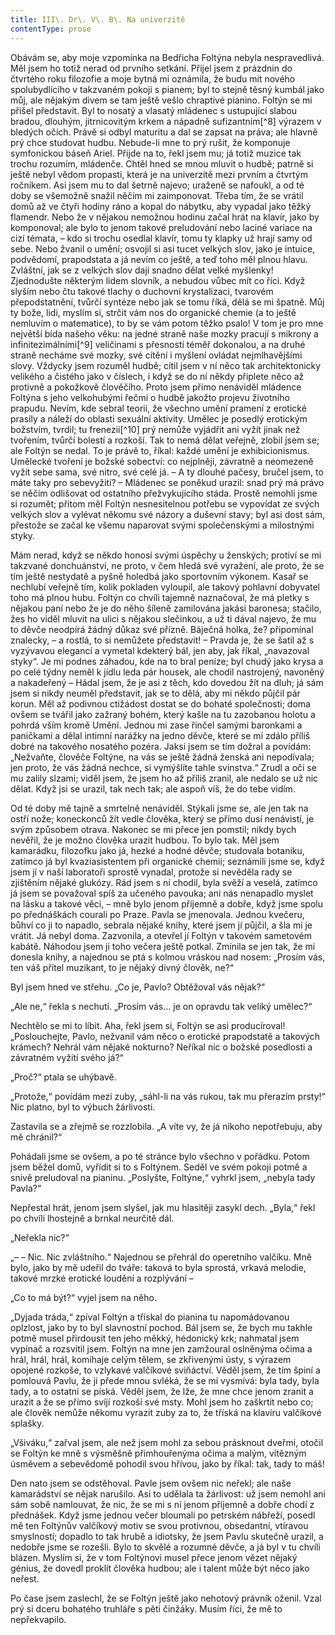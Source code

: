 ```yaml
---
title: III\. Dr\. V\. B\. Na univerzitě
contentType: prose
---
```


<section>

Obávám se, aby moje vzpomínka na Bedřicha Foltýna nebyla nespravedlivá. Měl jsem ho totiž nerad od prvního setkání. Přijel jsem z prázdnin do čtvrtého roku filozofie a moje bytná mi oznámila, že budu mít nového spolubydlícího v takzvaném pokoji s pianem; byl to stejně těsný kumbál jako můj, ale nějakým divem se tam ještě vešlo chraptivé pianino. Foltýn se mi přišel představit. Byl to nosatý a vlasatý mládenec s ustupující slabou bradou, dlouhým, jitrnicovitým krkem a nápadně sufizantním[^8] výrazem v bledých očích. Právě si odbyl maturitu a dal se zapsat na práva; ale hlavně prý chce studovat hudbu. Nebude-li mne to prý rušit, že komponuje symfonickou báseň Ariel. Přijde na to, řekl jsem mu; já totiž muzice tak trochu rozumím, mládenče. Chtěl hned se mnou mluvit o hudbě; patrně si ještě nebyl vědom propasti, která je na univerzitě mezi prvním a čtvrtým ročníkem. Asi jsem mu to dal šetrně najevo; uraženě se nafoukl, a od té doby se všemožně snažil něčím mi zaimponovat. Třeba tím, že se vrátil domů až ve čtyři hodiny ráno a kopal do nábytku, aby vypadal jako těžký flamendr. Nebo že v nějakou nemožnou hodinu začal hrát na klavír, jako by komponoval; ale bylo to jenom takové preludování nebo laciné variace na cizí témata, – kdo si trochu osedlal klavír, tomu ty klapky už hrají samy od sebe. Nebo žvanil o umění; osvojil si asi tucet velkých slov, jako je intuice, podvědomí, prapodstata a já nevím co ještě, a teď toho měl plnou hlavu. Zvláštní, jak se z velkých slov dají snadno dělat velké myšlenky! Zjednodušte některým lidem slovník, a nebudou vůbec mít co říci. Když slyším nebo čtu takové tlachy o duchovní krystalizaci, tvarovém přepodstatnění, tvůrčí syntéze nebo jak se tomu říká, dělá se mi špatně. Můj ty bože, lidi, myslím si, strčit vám nos do organické chemie (a to ještě nemluvím o matematice), to by se vám potom těžko psalo! V tom je pro mne největší bída našeho věku: na jedné straně naše mozky pracují s mikrony a infinitezimálními[^9] veličinami s přesností téměř dokonalou, a na druhé straně necháme své mozky, své cítění i myšlení ovládat nejmlhavějšími slovy. Vždycky jsem rozuměl hudbě; cítil jsem v ní něco tak architektonicky velikého a čistého jako v číslech, i když se do ní někdy připlete něco až protivně a pokožkově člověčího. Proto jsem přímo nenáviděl mládence Foltýna s jeho velkohubými řečmi o hudbě jakožto projevu životního prapudu. Nevím, kde sebral teorii, že všechno umění pramení z erotické prasíly a náleží do oblasti sexuální aktivity. Umělec je posedlý erotickým božstvím, tvrdil; tu frenezii[^10] prý nemůže vyjádřit ani vyžít jinak než tvořením, tvůrčí bolestí a rozkoší. Tak to nemá dělat veřejně, zlobil jsem se; ale Foltýn se nedal. To je právě to, říkal: každé umění je exhibicionismus. Umělecké tvoření je božské sobectví: co nejplněji, závratně a neomezeně vyžít sebe sama, své nitro, své celé já. – A ty dlouhé pačesy, bručel jsem, to máte taky pro sebevyžití? – Mládenec se poněkud urazil: snad prý má právo se něčím odlišovat od ostatního přežvykujícího stáda. Prostě nemohli jsme si rozumět; přitom měl Foltýn nesnesitelnou potřebu se vypovídat ze svých velkých slov a vylévat někomu své názory a duševní stavy; byl asi dost sám, přestože se začal ke všemu naparovat svými společenskými a milostnými styky.

Mám nerad, když se někdo honosí svými úspěchy u ženských; protiví se mi takzvané donchuánství, ne proto, v čem hledá své vyražení, ale proto, že se tím ještě nestydatě a pyšně holedbá jako sportovním výkonem. Kasař se nechlubí veřejně tím, kolik pokladen vyloupil, ale takový pohlavní dobyvatel toho má plnou hubu. Foltýn co chvíli tajemně naznačoval, že má pletky s nějakou paní nebo že je do něho šíleně zamilována jakási baronesa; stačilo, žes ho viděl mluvit na ulici s nějakou slečinkou, a už ti dával najevo, že mu to děvče neodpírá žádný důkaz své přízně. Báječná holka, že? připomínal znalecky, – a rostlá, to si nemůžete představit! – Pravda je, že se šatil až s vyzývavou elegancí a vymetal kdekterý bál, jen aby, jak říkal, „navazoval styky“. Je mi podnes záhadou, kde na to bral peníze; byl chudý jako krysa a po celé týdny neměl k jídlu leda pár housek, ale chodil nastrojený, navoněný a nakadeřený – Hádal jsem, že je asi z těch, kdo dovedou žít na dluh; já sám jsem si nikdy neuměl představit, jak se to dělá, aby mi někdo půjčil pár korun. Měl až podivnou ctižádost dostat se do bohaté společnosti; doma ovšem se tvářil jako zažraný bohém, který kašle na tu zazobanou holotu a pohrdá vším kromě Umění. Jednou mi zase řinčel samými baronkami a paničkami a dělal intimní narážky na jedno děvče, které se mi zdálo příliš dobré na takového nosatého pozéra. Jaksi jsem se tím dožral a povídám: „Nežvaňte, člověče Foltýne, na vás se ještě žádná ženská ani nepodívala; jen proto, že vás žádná nechce, si vymýšlíte tahle svinstva.“ Zrudl a oči se mu zalily slzami; viděl jsem, že jsem ho až příliš zranil, ale nedalo se už nic dělat. Když jsi se urazil, tak nech tak; ale aspoň víš, že do tebe vidím.

Od té doby mě tajně a smrtelně nenáviděl. Stýkali jsme se, ale jen tak na ostří nože; koneckonců žít vedle člověka, který se přímo dusí nenávistí, je svým způsobem otrava. Nakonec se mi přece jen pomstil; nikdy bych nevěřil, že je možno člověka urazit hudbou. To bylo tak. Měl jsem kamarádku, filozofku jako já, hezké a hodné děvče; studovala botaniku, zatímco já byl kvaziasistentem při organické chemii; seznámili jsme se, když jsem jí v naší laboratoři sprostě vynadal, protože si nevěděla rady se zjištěním nějaké glukózy. Rád jsem s ní chodil, byla svěží a veselá, zatímco já jsem se považoval spíš za učeného pavouka; ani nás nenapadlo myslet na lásku a takové věci, – mně bylo jenom příjemně a dobře, když jsme spolu po přednáškách courali po Praze. Pavla se jmenovala. Jednou kvečeru, bůhví co ji to napadlo, sebrala nějaké knihy, které jsem jí půjčil, a šla mi je vrátit. Já nebyl doma. Zazvonila, a otevřel jí Foltýn v takovém sametovém kabátě. Náhodou jsem ji toho večera ještě potkal. Zmínila se jen tak, že mi donesla knihy, a najednou se ptá s kolmou vráskou nad nosem: „Prosím vás, ten váš přítel muzikant, to je nějaký divný člověk, ne?“

Byl jsem hned ve střehu. „Co je, Pavlo? Obtěžoval vás nějak?“

„Ale ne,“ řekla s nechutí. „Prosím vás… je on opravdu tak veliký umělec?“

Nechtělo se mi to líbit. Aha, řekl jsem si, Foltýn se asi producíroval! „Poslouchejte, Pavlo, nežvanil vám něco o erotické prapodstatě a takových krámech? Nehrál vám nějaké nokturno? Neříkal nic o božské posedlosti a závratném vyžití svého já?“

„Proč?“ ptala se uhýbavě.

„Protože,“ povídám mezi zuby, „sáhl-li na vás rukou, tak mu přerazím prsty!“ Nic platno, byl to výbuch žárlivosti.

Zastavila se a zřejmě se rozzlobila. „A víte vy, že já nikoho nepotřebuju, aby mě chránil?“

Pohádali jsme se ovšem, a po té stránce bylo všechno v pořádku. Potom jsem běžel domů, vyřídit si to s Foltýnem. Seděl ve svém pokoji potmě a snivě preludoval na pianinu. „Poslyšte, Foltýne,“ vyhrkl jsem, „nebyla tady Pavla?“

Nepřestal hrát, jenom jsem slyšel, jak mu hlasitěji zasykl dech. „Byla,“ řekl po chvíli lhostejně a brnkal neurčitě dál.

„Neřekla nic?“

„– – Nic. Nic zvláštního.“ Najednou se přehrál do operetního valčíku. Mně bylo, jako by mě udeřil do tváře: taková to byla sprostá, vrkavá melodie, takové mrzké erotické loudění a rozplývání –

„Co to má být?“ vyjel jsem na něho.

„Dyjada tráda,“ zpíval Foltýn a třískal do pianina tu napomádovanou oplzlost, jako by to byl slavnostní pochod. Bál jsem se, že bych mu takhle potmě musel přirdousit ten jeho měkký, hédonický krk; nahmatal jsem vypínač a rozsvítil jsem. Foltýn na mne jen zamžoural oslněnýma očima a hrál, hrál, hrál, komíhaje celým tělem, se zkřivenými ústy, s výrazem opojené rozkoše, to vzlykavé valčíkové sviňáctví. Věděl jsem, že tím špiní a pomlouvá Pavlu, že ji přede mnou svléká, že se mi vysmívá: byla tady, byla tady, a to ostatní se píská. Věděl jsem, že lže, že mne chce jenom zranit a urazit a že se přímo svíjí rozkoší své msty. Mohl jsem ho zaškrtit nebo co; ale člověk nemůže někomu vyrazit zuby za to, že tříská na klavíru valčíkové splašky.

„Všiváku,“ zařval jsem, ale než jsem mohl za sebou prásknout dveřmi, otočil se Foltýn ke mně s výsměšně přimhouřenýma očima a malým, vítězným úsměvem a sebevědomě pohodil svou hřívou, jako by říkal: tak, tady to máš!

Den nato jsem se odstěhoval. Pavle jsem ovšem nic neřekl; ale naše kamarádství se nějak narušilo. Asi to udělala ta žárlivost: už jsem nemohl ani sám sobě namlouvat, že nic, že se mi s ní jenom příjemně a dobře chodí z přednášek. Když jsme jednou večer bloumali po petrském nábřeží, posedl mě ten Foltýnův valčíkový motiv se svou protivnou, obsedantní, vtíravou smyslností; dopadlo to tak hrubě a idiotsky, že jsem Pavlu skutečně urazil, a nedobře jsme se rozešli. Bylo to skvělé a rozumné děvče, a já byl v tu chvíli blázen. Myslím si, že v tom Foltýnovi musel přece jenom vězet nějaký génius, že dovedl proklít člověka hudbou; ale i talent může být něco jako neřest.

Po čase jsem zaslechl, že se Foltýn ještě jako nehotový právník oženil. Vzal prý si dceru bohatého truhláře s pěti činžáky. Musím říci, že mě to nepřekvapilo.

</section>

